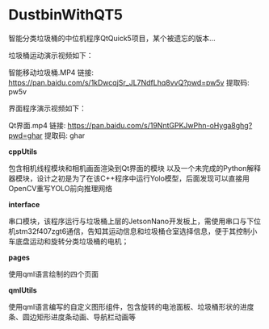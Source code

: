 # DustbinWithQT5

智能分类垃圾桶的中位机程序QtQuick5项目，某个被遗忘的版本...

垃圾桶运动演示视频如下：

智能移动垃圾桶.MP4
链接: https://pan.baidu.com/s/1kDwcqjSr_JL7NdfLhq8vvQ?pwd=pw5v 提取码: pw5v 

界面程序演示视频如下：

Qt界面.mp4
链接: https://pan.baidu.com/s/19NntGPKJwPhn-oHyga8ghg?pwd=ghar 提取码: ghar 

**cppUtils**

包含相机线程模块和相机画面渲染到Qt界面的模块
以及一个未完成的Python解释器模块，设计之初是为了在该C++程序中运行Yolo模型，后面发现可以直接用OpenCV重写YOLO前向推理网络

**interface**

串口模块，该程序运行与垃圾桶上层的JetsonNano开发板上，需使用串口与下位机stm32f407zgt6通信，告知其运动信息和垃圾桶仓室选择信息，便于其控制小车底盘运动和旋转分类垃圾桶的电机；

**pages**

使用qml语言绘制的四个页面

**qmlUtils**

使用qml语言编写的自定义图形组件，包含旋转的电池面板、垃圾桶形状的进度条、圆边矩形进度条动画、导航栏动画等
